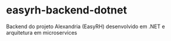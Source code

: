 # easyrh-backend-dotnet
Backend do projeto Alexandria (EasyRH) desenvolvido em .NET e arquitetura em microservices

